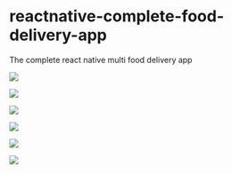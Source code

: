 # reactnative-complete-food-delivery-app

The complete react native multi food delivery app

![](imgs/onboarding-11.png)

![](imgs/onboarding-2.png)

![](imgs/onboarding-3.png)

![](imgs/onboarding-4.png)

![](imgs/sendorder.png)

![](imgs/app.jpg)
